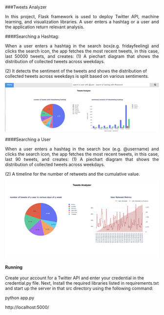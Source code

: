 ###Tweets Analyzer
<p align = "justify">
In this project,  Flask framework is used to deploy Twitter API, machine learning, and visualization libraries. A user enters a hashtag or a user and the application return relevant analysis.   
</p>
####Searching a Hashtag:
<p align = "justify">
When a user enters a hashtag in the search box(e.g. fridayfeeling) and clicks the search icon, the app fetches the most recent tweets, in this case, last 50000 tweets, and creates:
(1) A piechart diagram that shows the distribution of collected tweets across weekdays. 
 
(2) It detects the sentiment of the tweets and shows the distribution of collected tweets across weekdays is split based on various sentiments.
</p>
<p align = "center">
	<img src = "https://github.com/rojinnew/tweet_analyzer/blob/master/hashtag.png">
</p>
####Searching a User 
<p align = "justify">
When a user enters a hashtag in the search box (e.g. @username) and clicks the search icon, the app fetches the most recent tweets, in this case, last 90 tweets, and creates:
(1) A piechart diagram that shows the distribution of collected tweets across weekdays. 
</p>
<p align = "justify">
(2) A timeline for the number of retweets and the cumulative value.
</p>
 
<p align = "center">
	<img src = "https://github.com/rojinnew/tweet_analyzer/blob/master/user.png">
</p>
 
#### Running 
 
Create your account for a Twitter API and enter your credential in the credential.py file. Next, Install the required libraries listed in requirements.txt and start up the server in that src directory using the following command: 
 
python app.py 
 
http://localhost:5000/
